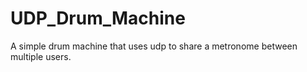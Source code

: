 # UDP_Drum_Machine
A simple drum machine that uses udp to share a metronome between multiple users.
